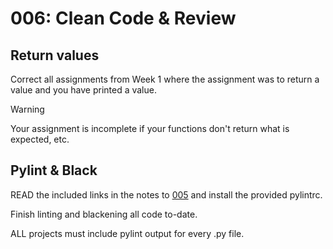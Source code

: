 # 006: Clean Code & Review

## Return values

Correct all assignments from Week 1 where the assignment was to return a value and you have printed a value.

> [!warning]
> Your assignment is incomplete if your functions don't return what is expected, etc.

## Pylint &amp; Black

READ the included links in the notes to [005](https://github.com/lesson-005/) and install the provided pylintrc.

Finish linting and blackening all code to-date.

ALL projects must include pylint output for every .py file.

